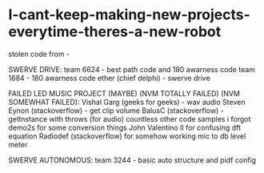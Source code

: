 # I-cant-keep-making-new-projects-everytime-theres-a-new-robot
 
stolen code from -

 SWERVE DRIVE:
  team 6624 - best path code and 180 awarness code
  team 1684 - 180 awarness code
  ether (chief delphi) - swerve drive

 FAILED LED MUSIC PROJECT (MAYBE) (NVM TOTALLY FAILED) (NVM SOMEWHAT FAILED):
  Vishal Garg (geeks for geeks) - wav audio
  Steven Eynon (stackoverflow) - get clip volume
  BalusC (stackoverflow) - getInstance with throws (for audio)
  countless other code samples i forgot
  demo2s for some conversion things
  John Valentino II for confusing dft equation
  Radiodef (stackoverflow) for somehow working mic to db level meter

 SWERVE AUTONOMOUS:
  team 3244 - basic auto structure and pidf config
